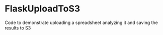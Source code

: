 # FlaskUploadToS3
Code to demonstrate uploading a spreadsheet analyzing it and saving the results to S3
